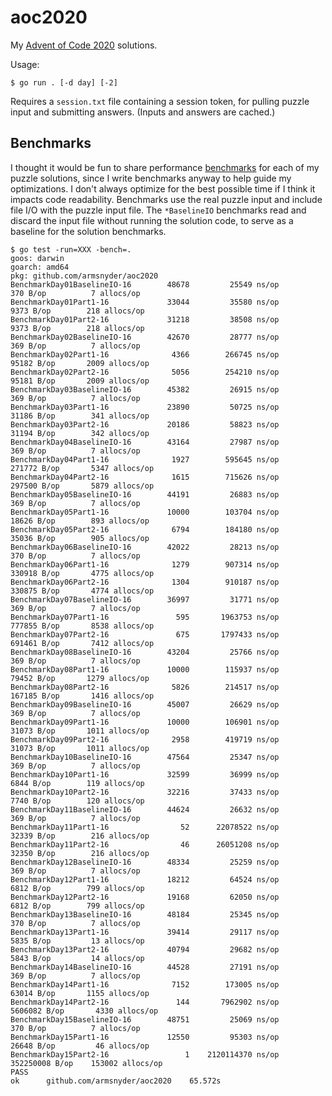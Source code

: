 # aoc2020

My [Advent of Code 2020](https://adventofcode.com/2020) solutions.

Usage:

```shell
$ go run . [-d day] [-2]
```

Requires a `session.txt` file containing a session token, for pulling puzzle input and submitting answers.
(Inputs and answers are cached.)

## Benchmarks

I thought it would be fun to share performance [benchmarks](https://golang.org/pkg/testing/#hdr-Benchmarks)
for each of my puzzle solutions, since I write benchmarks anyway to help guide my optimizations.
I don't always optimize for the best possible time if I think it impacts code readability.
Benchmarks use the real puzzle input and include file I/O with the puzzle input file.
The `*BaselineIO` benchmarks read and discard the input file without running the solution code,
to serve as a baseline for the solution benchmarks.

```
$ go test -run=XXX -bench=.
goos: darwin
goarch: amd64
pkg: github.com/armsnyder/aoc2020
BenchmarkDay01BaselineIO-16    	   48678	     25549 ns/op	     370 B/op	       7 allocs/op
BenchmarkDay01Part1-16         	   33044	     35580 ns/op	    9373 B/op	     218 allocs/op
BenchmarkDay01Part2-16         	   31218	     38508 ns/op	    9373 B/op	     218 allocs/op
BenchmarkDay02BaselineIO-16    	   42670	     28777 ns/op	     369 B/op	       7 allocs/op
BenchmarkDay02Part1-16         	    4366	    266745 ns/op	   95182 B/op	    2009 allocs/op
BenchmarkDay02Part2-16         	    5056	    254210 ns/op	   95181 B/op	    2009 allocs/op
BenchmarkDay03BaselineIO-16    	   45382	     26915 ns/op	     369 B/op	       7 allocs/op
BenchmarkDay03Part1-16         	   23890	     50725 ns/op	   31186 B/op	     341 allocs/op
BenchmarkDay03Part2-16         	   20186	     58823 ns/op	   31194 B/op	     342 allocs/op
BenchmarkDay04BaselineIO-16    	   43164	     27987 ns/op	     369 B/op	       7 allocs/op
BenchmarkDay04Part1-16         	    1927	    595645 ns/op	  271772 B/op	    5347 allocs/op
BenchmarkDay04Part2-16         	    1615	    715626 ns/op	  297500 B/op	    5879 allocs/op
BenchmarkDay05BaselineIO-16    	   44191	     26883 ns/op	     369 B/op	       7 allocs/op
BenchmarkDay05Part1-16         	   10000	    103704 ns/op	   18626 B/op	     893 allocs/op
BenchmarkDay05Part2-16         	    6794	    184180 ns/op	   35036 B/op	     905 allocs/op
BenchmarkDay06BaselineIO-16    	   42022	     28213 ns/op	     370 B/op	       7 allocs/op
BenchmarkDay06Part1-16         	    1279	    907314 ns/op	  330918 B/op	    4775 allocs/op
BenchmarkDay06Part2-16         	    1304	    910187 ns/op	  330875 B/op	    4774 allocs/op
BenchmarkDay07BaselineIO-16    	   36997	     31771 ns/op	     369 B/op	       7 allocs/op
BenchmarkDay07Part1-16         	     595	   1963753 ns/op	  777855 B/op	    8538 allocs/op
BenchmarkDay07Part2-16         	     675	   1797433 ns/op	  691461 B/op	    7412 allocs/op
BenchmarkDay08BaselineIO-16    	   43204	     25766 ns/op	     369 B/op	       7 allocs/op
BenchmarkDay08Part1-16         	   10000	    115937 ns/op	   79452 B/op	    1279 allocs/op
BenchmarkDay08Part2-16         	    5826	    214517 ns/op	  167185 B/op	    1416 allocs/op
BenchmarkDay09BaselineIO-16    	   45007	     26629 ns/op	     369 B/op	       7 allocs/op
BenchmarkDay09Part1-16         	   10000	    106901 ns/op	   31073 B/op	    1011 allocs/op
BenchmarkDay09Part2-16         	    2958	    419719 ns/op	   31073 B/op	    1011 allocs/op
BenchmarkDay10BaselineIO-16    	   47564	     25347 ns/op	     369 B/op	       7 allocs/op
BenchmarkDay10Part1-16         	   32599	     36999 ns/op	    6844 B/op	     119 allocs/op
BenchmarkDay10Part2-16         	   32216	     37433 ns/op	    7740 B/op	     120 allocs/op
BenchmarkDay11BaselineIO-16    	   44624	     26632 ns/op	     369 B/op	       7 allocs/op
BenchmarkDay11Part1-16         	      52	  22078522 ns/op	   32339 B/op	     216 allocs/op
BenchmarkDay11Part2-16         	      46	  26051208 ns/op	   32350 B/op	     216 allocs/op
BenchmarkDay12BaselineIO-16    	   48334	     25259 ns/op	     369 B/op	       7 allocs/op
BenchmarkDay12Part1-16         	   18212	     64524 ns/op	    6812 B/op	     799 allocs/op
BenchmarkDay12Part2-16         	   19168	     62050 ns/op	    6812 B/op	     799 allocs/op
BenchmarkDay13BaselineIO-16    	   48184	     25345 ns/op	     370 B/op	       7 allocs/op
BenchmarkDay13Part1-16         	   39414	     29117 ns/op	    5835 B/op	      13 allocs/op
BenchmarkDay13Part2-16         	   40794	     29682 ns/op	    5843 B/op	      14 allocs/op
BenchmarkDay14BaselineIO-16    	   44528	     27191 ns/op	     369 B/op	       7 allocs/op
BenchmarkDay14Part1-16         	    7152	    173005 ns/op	   63014 B/op	    1155 allocs/op
BenchmarkDay14Part2-16         	     144	   7962902 ns/op	 5606082 B/op	    4330 allocs/op
BenchmarkDay15BaselineIO-16    	   48751	     25069 ns/op	     370 B/op	       7 allocs/op
BenchmarkDay15Part1-16         	   12550	     95303 ns/op	   26648 B/op	      46 allocs/op
BenchmarkDay15Part2-16         	       1	2120114370 ns/op	352250008 B/op	  153002 allocs/op
PASS
ok  	github.com/armsnyder/aoc2020	65.572s
```
